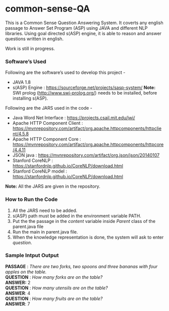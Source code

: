 # common-sense-QA
This is a Common Sense Question Answering System. It coverts any english passage to Answer Set Program (ASP) using JAVA and different 
NLP libraries. Using goal directed s(ASP) engine, it is able to reason and answer questions written in english.   

Work is still in progress.


### Software’s Used
Following are the software’s used to develop this project - 
  - JAVA 1.8
  - s(ASP) Engine : https://sourceforge.net/projects/sasp-system/
__Note:__ SWI prolog (http://www.swi-prolog.org/) needs to be installed, before installing s(ASP). 

Following are the JARS used in the code - 
  - Java Word Net Interface : https://projects.csail.mit.edu/jwi/
  - Apache HTTP Component Client : https://mvnrepository.com/artifact/org.apache.httpcomponents/httpclient/4.5.8
  - Apache HTTP Component Core : https://mvnrepository.com/artifact/org.apache.httpcomponents/httpcore/4.4.11
  - JSON java : https://mvnrepository.com/artifact/org.json/json/20140107
  - Stanford CoreNLP : https://stanfordnlp.github.io/CoreNLP/download.html
  - Stanford CoreNLP model : https://stanfordnlp.github.io/CoreNLP/download.html
  
__Note:__ All the JARS are given in the repository.

### How to Run the Code 
1. All the JARS need to be added.
2. s(ASP) path must be added in the environment variable PATH.
3. Put the the passage in the *content* variable inside *Parent* class of the parent.java file
3. Run the main in parent.java file.
4. When the knowledge representation is done, the system will ask to enter *question*.

### Sample Intput Output
__PASSAGE__ : *There are two forks, two spoons and three bananas with four apples on the table.*<br>
__QUESTION__ : *How many forks are on the table?*<br>
__ANSWER:__ 2<br>
__QUESTION__ : *How many utensils are on the table?*<br>
__ANSWER__: 4<br>
__QUESTION__ : *How many fruits are on the table?*<br>
__ANSWER__: 7<br>

